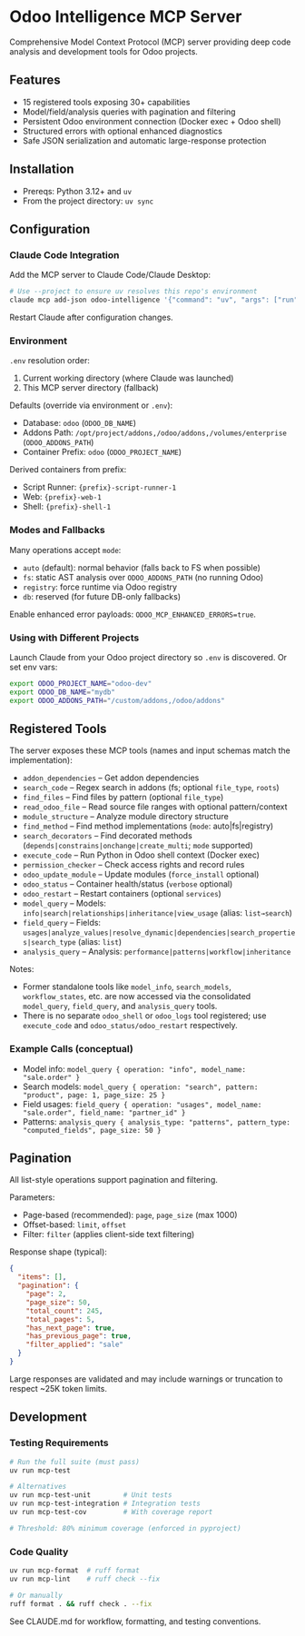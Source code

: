 # Odoo Intelligence MCP Server

Comprehensive Model Context Protocol (MCP) server providing deep code analysis and development tools for Odoo projects.

## Features

- 15 registered tools exposing 30+ capabilities
- Model/field/analysis queries with pagination and filtering
- Persistent Odoo environment connection (Docker exec + Odoo shell)
- Structured errors with optional enhanced diagnostics
- Safe JSON serialization and automatic large-response protection

## Installation

- Prereqs: Python 3.12+ and `uv`
- From the project directory: `uv sync`

## Configuration

### Claude Code Integration

Add the MCP server to Claude Code/Claude Desktop:

```bash
# Use --project to ensure uv resolves this repo's environment
claude mcp add-json odoo-intelligence '{"command": "uv", "args": ["run", "--project", "/path/to/odoo-intelligence-mcp", "odoo-intelligence-mcp"]}'
```

Restart Claude after configuration changes.

### Environment

`.env` resolution order:
1) Current working directory (where Claude was launched)
2) This MCP server directory (fallback)

Defaults (override via environment or `.env`):
- Database: `odoo` (`ODOO_DB_NAME`)
- Addons Path: `/opt/project/addons,/odoo/addons,/volumes/enterprise` (`ODOO_ADDONS_PATH`)
- Container Prefix: `odoo` (`ODOO_PROJECT_NAME`)

Derived containers from prefix:
- Script Runner: `{prefix}-script-runner-1`
- Web: `{prefix}-web-1`
- Shell: `{prefix}-shell-1`

### Modes and Fallbacks

Many operations accept `mode`:
- `auto` (default): normal behavior (falls back to FS when possible)
- `fs`: static AST analysis over `ODOO_ADDONS_PATH` (no running Odoo)
- `registry`: force runtime via Odoo registry
- `db`: reserved (for future DB-only fallbacks)

Enable enhanced error payloads: `ODOO_MCP_ENHANCED_ERRORS=true`.

### Using with Different Projects

Launch Claude from your Odoo project directory so `.env` is discovered. Or set env vars:

```bash
export ODOO_PROJECT_NAME="odoo-dev"
export ODOO_DB_NAME="mydb"
export ODOO_ADDONS_PATH="/custom/addons,/odoo/addons"
```

## Registered Tools

The server exposes these MCP tools (names and input schemas match the implementation):

- `addon_dependencies` – Get addon dependencies
- `search_code` – Regex search in addons (fs; optional `file_type`, `roots`)
- `find_files` – Find files by pattern (optional `file_type`)
- `read_odoo_file` – Read source file ranges with optional pattern/context
- `module_structure` – Analyze module directory structure
- `find_method` – Find method implementations (`mode`: auto|fs|registry)
- `search_decorators` – Find decorated methods (`depends|constrains|onchange|create_multi`; `mode` supported)
- `execute_code` – Run Python in Odoo shell context (Docker exec)
- `permission_checker` – Check access rights and record rules
- `odoo_update_module` – Update modules (`force_install` optional)
- `odoo_status` – Container health/status (`verbose` optional)
- `odoo_restart` – Restart containers (optional `services`)
- `model_query` – Models: `info|search|relationships|inheritance|view_usage` (alias: `list→search`)
- `field_query` – Fields: `usages|analyze_values|resolve_dynamic|dependencies|search_properties|search_type` (alias: `list`)
- `analysis_query` – Analysis: `performance|patterns|workflow|inheritance`

Notes:
- Former standalone tools like `model_info`, `search_models`, `workflow_states`, etc. are now accessed via the consolidated `model_query`, `field_query`, and `analysis_query` tools.
- There is no separate `odoo_shell` or `odoo_logs` tool registered; use `execute_code` and `odoo_status/odoo_restart` respectively.

### Example Calls (conceptual)

- Model info: `model_query { operation: "info", model_name: "sale.order" }`
- Search models: `model_query { operation: "search", pattern: "product", page: 1, page_size: 25 }`
- Field usages: `field_query { operation: "usages", model_name: "sale.order", field_name: "partner_id" }`
- Patterns: `analysis_query { analysis_type: "patterns", pattern_type: "computed_fields", page_size: 50 }`

## Pagination

All list-style operations support pagination and filtering.

Parameters:
- Page-based (recommended): `page`, `page_size` (max 1000)
- Offset-based: `limit`, `offset`
- Filter: `filter` (applies client-side text filtering)

Response shape (typical):

```json
{
  "items": [],
  "pagination": {
    "page": 2,
    "page_size": 50,
    "total_count": 245,
    "total_pages": 5,
    "has_next_page": true,
    "has_previous_page": true,
    "filter_applied": "sale"
  }
}
```

Large responses are validated and may include warnings or truncation to respect ~25K token limits.

## Development

### Testing Requirements

```bash
# Run the full suite (must pass)
uv run mcp-test

# Alternatives
uv run mcp-test-unit        # Unit tests
uv run mcp-test-integration # Integration tests
uv run mcp-test-cov         # With coverage report

# Threshold: 80% minimum coverage (enforced in pyproject)
```

### Code Quality

```bash
uv run mcp-format  # ruff format
uv run mcp-lint    # ruff check --fix

# Or manually
ruff format . && ruff check . --fix
```

See CLAUDE.md for workflow, formatting, and testing conventions.

